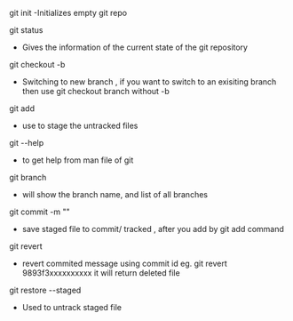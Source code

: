 git init
-Initializes empty git repo

git status
- Gives the information of the current state of the git repository

git checkout -b <branch name>
- Switching to new branch , if you want to switch to an exisiting branch
then use git checkout branch without -b

git add <filename>
- use to stage the untracked files

git --help 
- to get help from man file of git

git branch 
- will show the branch name, and list of all branches

git commit -m "<your message>"
- save staged file to commit/ tracked , after you add by git add command

git revert 
- revert commited message using commit id eg. git revert 9893f3xxxxxxxxxx it will return deleted file

git restore --staged <filename>
- Used to untrack staged file





